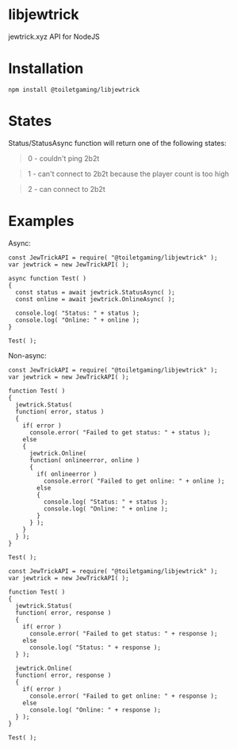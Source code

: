 # libjewtrick
jewtrick.xyz API for NodeJS

# Installation
`npm install @toiletgaming/libjewtrick`

# States
Status/StatusAsync function will return one of the following states:
> 0 - couldn't ping 2b2t

> 1 - can't connect to 2b2t because the player count is too high

> 2 - can connect to 2b2t

# Examples
Async:
```
const JewTrickAPI = require( "@toiletgaming/libjewtrick" );
var jewtrick = new JewTrickAPI( );

async function Test( )
{
  const status = await jewtrick.StatusAsync( );
  const online = await jewtrick.OnlineAsync( );
  
  console.log( "Status: " + status );
  console.log( "Online: " + online );
}

Test( );
```

Non-async:
```
const JewTrickAPI = require( "@toiletgaming/libjewtrick" );
var jewtrick = new JewTrickAPI( );

function Test( )
{
  jewtrick.Status(
  function( error, status )
  {
    if( error )
      console.error( "Failed to get status: " + status );
    else
    {
      jewtrick.Online(
      function( onlineerror, online )
      {
        if( onlineerror )
          console.error( "Failed to get online: " + online );
        else
        {
          console.log( "Status: " + status );
          console.log( "Online: " + online );
        }
      } );
    }
  } );
}

Test( );
```

```
const JewTrickAPI = require( "@toiletgaming/libjewtrick" );
var jewtrick = new JewTrickAPI( );

function Test( )
{
  jewtrick.Status(
  function( error, response )
  {
    if( error )
      console.error( "Failed to get status: " + response );
    else
      console.log( "Status: " + response );
  } );

  jewtrick.Online(
  function( error, response )
  {
    if( error )
      console.error( "Failed to get online: " + response );
    else
      console.log( "Online: " + response );
  } );
}

Test( );
```
